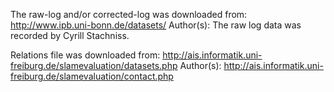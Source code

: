 The raw-log and/or corrected-log was downloaded from: http://www.ipb.uni-bonn.de/datasets/
Author(s): The raw log data was recorded by Cyrill Stachniss.

Relations file was downloaded from: http://ais.informatik.uni-freiburg.de/slamevaluation/datasets.php
Author(s): http://ais.informatik.uni-freiburg.de/slamevaluation/contact.php
